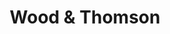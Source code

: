 ---
title: "Wood & Thomson"
description: ""
category: App Development
imageUrl: /images/work/woodthom.png
color: "#0076E3"
technologies: "Next.js, React, Bootstrap, Netlify"
outUrl: "https://woodthom.co.nz/"
---